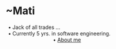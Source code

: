 
<h1 > ‎  ‎ ~Mati 
  <img src= "https://upload.wikimedia.org/wikipedia/commons/thumb/3/3e/Manjaro-logo.svg/2048px-Manjaro-logo.svg.png" width ="16" height= "16"/>  
</h1> 
<p>
  ‎ ‎ ‎ ‎ ‎ 
  • Jack of all trades ...
  <br>
  ‎ ‎ ‎ ‎ ‎ 
  • Currently 5 yrs. in software engineering.
  <br>
   ‎ ‎ ‎ ‎ ‎ ‎ ‎ ‎ ‎ ‎ ‎ ‎ ‎ ‎ ‎ ‎ ‎ ‎ ‎ ‎ ‎ ‎ ‎ ‎ ‎ ‎ ‎ ‎ ‎ ‎ ‎ ‎ ‎ ‎ ‎ ‎ 
  • <a href="https://matii111.github.io/" >About me</a>
  <br>
</p>




